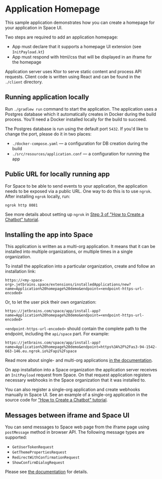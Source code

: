 # Application Homepage

This sample application demonstrates how you can create a homepage for your
application in Space UI.

Two steps are required to add an application homepage:
* App must declare that it supports a homepage UI extension (see `InitPayload.kt`)
* App must respond with html/css that will be displayed in an iframe for the homepage

Application server uses Ktor to serve static content and process API requests. Client code is written using
React and can be found in the `./client` directory.

## Running application locally

Run `./gradlew run` command to start the application. The application uses a Postgres database which it automatically
creates in Docker during the build process. You'll need a Docker installed locally for the build to succeed.

The Postgres database is run using the default port `5432`. If you'd like to change the port, please do it in two places:

- `./docker-compose.yaml` — a configuration for DB creation during the build
- `./src/resources/application.conf` — a configuration for running the app

## Public URL for locally running app

For Space to be able to send events to your application, the application needs to be exposed via a public URL. One way
to do this is to use `ngrok`. After installing `ngrok` locally, run:

```shell
ngrok http 8081
```

See more details about setting up `ngrok`
in [Step 3 of "How to Create a Chatbot" tutorial](https://www.jetbrains.com/help/space/get-started-create-a-chatbot.html#step-3-start-tunneling-service).

## Installing the app into Space

This application is written as a multi-org application. It means that it can be installed into multiple organizations,
or multiple times in a single organization.

To install the application into a particular organization, create and follow an installation link:

```
https://<my-space-org>.jetbrains.space/extensions/installedApplications/new?name=Application%20homepage%20demo&endpoint=<endpoint-https-url-encoded>
```

Or, to let the user pick their own organization:

```
https://jetbrains.com/space/app/install-app?name=Application%20homepage%20demo&endpoint=<endpoint-https-url-encoded>
```

`<endpoint-https-url-encoded>` should contain the complete path to the endpoint, including the `api/space` part. For
example:

```
https://jetbrains.com/space/app/install-app?name=Application%20homepage%20demo&endpoint=https%3A%2F%2Fas3-94-1542-663-146.eu.ngrok.io%2Fapi%2Fspace
```

Read more about single- and multi-org
applications [in the documentation](https://www.jetbrains.com/help/space/distribute-your-application.html).

On app installation into a Space organization the application server receives an `InitPayload` request from Space.
On that request application registers necessary webhooks in the Space organization that it was installed to.

You can also register a single-org application and create webhooks manually in Space UI. See an example of a single-org
application in the source code
for ["How to Create a Chatbot" tutorial](https://www.jetbrains.com/help/space/get-started-create-a-chatbot.html).

## Messages between iframe and Space UI

You can send messages to Space web page from the iframe page using `postMessage` method in browser API. The
following message types are supported:

- `GetUserTokenRequest`
- `GetThemePropertiesRequest`
- `RedirectWithConfirmationRequest`
- `ShowConfirmDialogRequest`

Please see [the documentation](https://www.jetbrains.com/help/space/application-homepage.html#communication-between-space-and-iframe)
for details.
